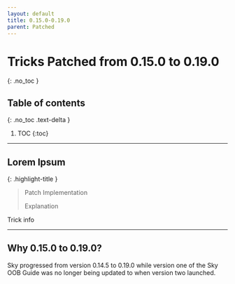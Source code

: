 ```yaml
---
layout: default
title: 0.15.0-0.19.0
parent: Patched
---
```


# Tricks Patched from 0.15.0 to 0.19.0
{: .no_toc }

## Table of contents
{: .no_toc .text-delta }

1. TOC
{:toc}

---

## Lorem Ipsum

{: .highlight-title }
> Patch Implementation
>
> Explanation

Trick info

---

## Why 0.15.0 to 0.19.0?

Sky progressed from version 0.14.5 to 0.19.0 while version one of the Sky OOB Guide was no longer being updated to when version two launched.
